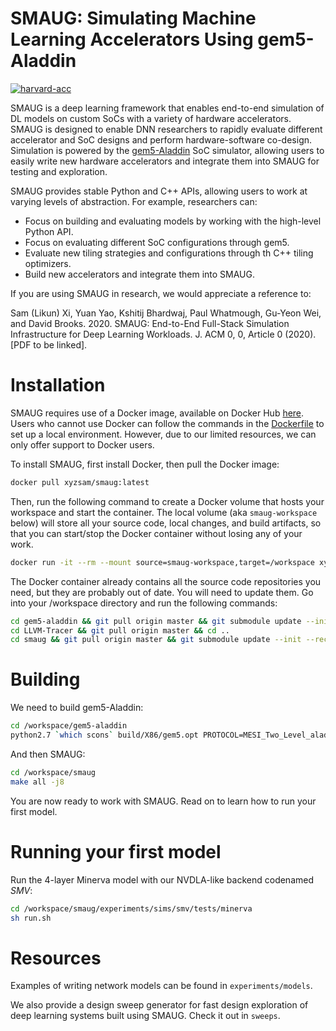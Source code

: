 SMAUG: Simulating Machine Learning Accelerators Using gem5-Aladdin
==================================================================

[![harvard-acc](https://circleci.com/gh/harvard-acc/smaug.svg?style=shield)](https://circleci.com/gh/harvard-acc/smaug)

SMAUG is a deep learning framework that enables end-to-end simulation of DL models
on custom SoCs with a variety of hardware accelerators. SMAUG is designed to
enable DNN researchers to rapidly evaluate different accelerator and SoC
designs and perform hardware-software co-design. Simulation is powered by the
[gem5-Aladdin](https://github.com/harvard-acc/gem5-aladdin) SoC simulator,
allowing users to easily write new hardware accelerators and integrate them
into SMAUG for testing and exploration.

SMAUG provides stable Python and C++ APIs, allowing users to work at varying
levels of abstraction. For example, researchers can:

* Focus on building and evaluating models by working with the high-level Python API.
* Focus on evaluating different SoC configurations through gem5.
* Evaluate new tiling strategies and configurations through th C++ tiling
  optimizers.
* Build new accelerators and integrate them into SMAUG.

If you are using SMAUG in research, we would appreciate a reference to:

Sam (Likun) Xi, Yuan Yao, Kshitij Bhardwaj, Paul Whatmough, Gu-Yeon Wei, and
David Brooks. 2020. SMAUG: End-to-End Full-Stack Simulation Infrastructure for
Deep Learning Workloads. J. ACM 0, 0, Article 0 (2020). [PDF to be linked].

# Installation #

SMAUG requires use of a Docker image, available on Docker Hub
[here](https://registry.hub.docker.com/repository/docker/xyzsam/smaug).
Users who cannot use Docker can follow the commands in the
[Dockerfile](https://github.com/harvard-acc/smaug/blob/master/docker/Dockerfile)
to set up a local environment. However, due to our limited resources, we can
only offer support to Docker users.

To install SMAUG, first install Docker, then pull the Docker image:

```bash
docker pull xyzsam/smaug:latest
```

Then, run the following command to create a Docker volume that hosts your
workspace and start the container. The local volume (aka `smaug-workspace`
below) will store all your source code, local changes, and build artifacts, so
that you can start/stop the Docker container without losing any of your work.

```bash
docker run -it --rm --mount source=smaug-workspace,target=/workspace xyzsam/smaug:latest
```

The Docker container already contains all the source code repositories you
need, but they are probably out of date.  You will need to update them. Go into
your /workspace directory and run the following commands:

```bash
cd gem5-aladdin && git pull origin master && git submodule update --init --recursive && cd ..
cd LLVM-Tracer && git pull origin master && cd ..
cd smaug && git pull origin master && git submodule update --init --recursive && cd ..
```
# Building #
We need to build gem5-Aladdin:

```bash
cd /workspace/gem5-aladdin
python2.7 `which scons` build/X86/gem5.opt PROTOCOL=MESI_Two_Level_aladdin -j8
```

And then SMAUG:

```bash
cd /workspace/smaug
make all -j8
```

You are now ready to work with SMAUG. Read on to learn how to run your first
model.

# Running your first model #
Run the 4-layer Minerva model with our NVDLA-like backend codenamed *SMV*:

```bash
cd /workspace/smaug/experiments/sims/smv/tests/minerva
sh run.sh
```

# Resources #
Examples of writing network models can be found in `experiments/models`.

We also provide a design sweep generator for fast design exploration of deep
learning systems built using SMAUG. Check it out in `sweeps`.
